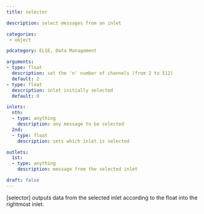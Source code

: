 ```yaml
---
title: selector

description: select messages from an inlet

categories:
 - object

pdcategory: ELSE, Data Management 

arguments:
- type: float
  description: set the 'n' number of channels (from 2 to 512)
  default: 2
- type: float
  description: inlet initially selected 
  default: 0

inlets:
  nth:
  - type: anything
    description: any message to be selected
  2nd:
  - type: float
    description: sets which inlet is selected

outlets:
  1st:
  - type: anything
    description: message from the selected inlet

draft: false
---
```


[selector] outputs data from the selected inlet according to the float into the rightmost inlet.
